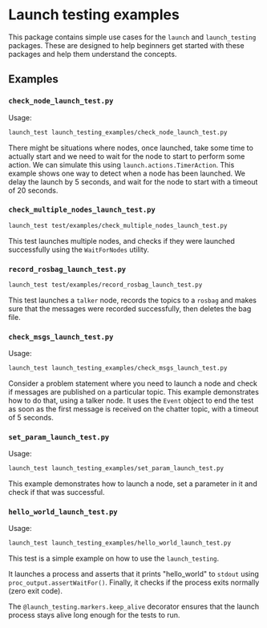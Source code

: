 # Launch testing examples

This package contains simple use cases for the ``launch`` and ``launch_testing`` packages.
These are designed to help beginners get started with these packages and help them understand the concepts.

## Examples

### `check_node_launch_test.py`

Usage:

```sh
launch_test launch_testing_examples/check_node_launch_test.py
```

There might be situations where nodes, once launched, take some time to actually start and we need to wait for the node to start to perform some action.
We can simulate this using ``launch.actions.TimerAction``.
This example shows one way to detect when a node has been launched.
We delay the launch by 5 seconds, and wait for the node to start with a timeout of 20 seconds.

### `check_multiple_nodes_launch_test.py`

```sh
launch_test test/examples/check_multiple_nodes_launch_test.py
```

This test launches multiple nodes, and checks if they were launched successfully using the `WaitForNodes` utility.

### `record_rosbag_launch_test.py`

```sh
launch_test test/examples/record_rosbag_launch_test.py
```

This test launches a `talker` node, records the topics to a `rosbag` and makes sure that the messages were recorded successfully,
then deletes the bag file.

### `check_msgs_launch_test.py`

Usage:

```sh
launch_test launch_testing_examples/check_msgs_launch_test.py
```

Consider a problem statement where you need to launch a node and check if messages are published on a particular topic.
This example demonstrates how to do that, using a talker node.
It uses the ``Event`` object to end the test as soon as the first message is received on the chatter topic, with a timeout of 5 seconds.

### `set_param_launch_test.py`

Usage:

```sh
launch_test launch_testing_examples/set_param_launch_test.py
```

This example demonstrates how to launch a node, set a parameter in it and check if that was successful.

### `hello_world_launch_test.py`

Usage:

```sh
launch_test launch_testing_examples/hello_world_launch_test.py
```

This test is a simple example on how to use the ``launch_testing``.

It launches a process and asserts that it prints "hello_world" to ``stdout`` using ``proc_output.assertWaitFor()``.
Finally, it checks if the process exits normally (zero exit code).

The ``@launch_testing.markers.keep_alive`` decorator ensures that the launch process stays alive long enough for the tests to run.
